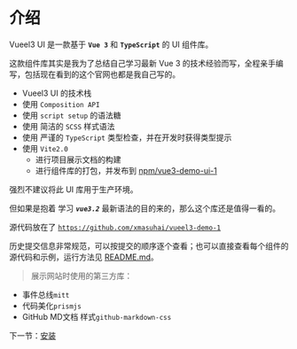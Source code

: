 # 介绍

Vueel3 UI 是一款基于 **`Vue 3`** 和 **`TypeScript`** 的 UI 组件库。

这款组件库其实是我为了总结自己学习最新 Vue 3 的技术经验而写，全程亲手编写，包括现在看到的这个官网也都是我自己写的。

- Vueel3 UI 的技术栈
- 使用 `Composition API`
- 使用 `script setup` 的语法糖
- 使用 简洁的 `SCSS` 样式语法
- 使用 严谨的 `TypeScript` 类型检查，并在开发时获得类型提示
- 使用 `Vite2.0`
  - 进行项目展示文档的构建
  - 进行组件库的打包，并发布到 [npm/vue3-demo-ui-1](https://www.npmjs.com/package/vue3-demo-ui-1)

强烈不建议将此 UI 库用于生产环境。

但如果是抱着 学习 ***`vue3.2`*** 最新语法的目的来的，那么这个库还是值得一看的。

源代码放在了 [`https://github.com/xmasuhai/vueel3-demo-1`](https://github.com/xmasuhai/vueel3-demo-1)

历史提交信息非常规范，可以按提交的顺序逐个查看；也可以直接查看每个组件的源代码和示例，运行方法见 [README.md](#/docs/readme)。

> 展示网站时使用的第三方库：

- 事件总线`mitt`
- 代码美化`prismjs`
- GitHub MD文档 样式`github-markdown-css`

下一节：[安装](#/docs/install)
